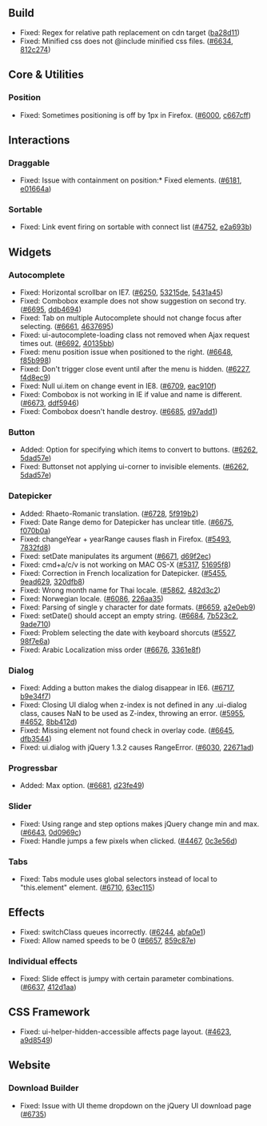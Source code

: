 <script>{
	"title": "jQuery UI 1.8.7 Changelog"
}</script>

## Build

* Fixed: Regex for relative path replacement on cdn target ([ba28d11](http://github.com/jquery/jquery-ui/commit/ba28d11391c64f5e2edd15c5bbc0b11757bdbcda))
* Fixed: Minified css does not @include minified css files. ([#6634](http://bugs.jqueryui.com/ticket/6634), [812c274](http://github.com/jquery/jquery-ui/commit/812c274a3376c4fee4d9705628a629d185bc86a9))

## Core &amp; Utilities

### Position

* Fixed: Sometimes positioning is off by 1px in Firefox. ([#6000](http://bugs.jqueryui.com/ticket/6000), [c667cff](http://github.com/jquery/jquery-ui/commit/c667cff22d8ef352b81338e2834379678fb2dd27))

## Interactions

### Draggable

* Fixed: Issue with containment on position:* Fixed elements. ([#6181](http://bugs.jqueryui.com/ticket/6181), [e01664a](http://github.com/jquery/jquery-ui/commit/e01664a3820c185636a3fe7099e93e68091d24fd))

### Sortable

* Fixed: Link event firing on sortable with connect list ([#4752](http://bugs.jqueryui.com/ticket/4752), [e2a693b](http://github.com/jquery/jquery-ui/commit/e2a693ba78be5a8d9bbe0b55e48d82860a1bbdc3))

## Widgets

### Autocomplete

* Fixed: Horizontal scrollbar on IE7. ([#6250](http://bugs.jqueryui.com/ticket/6250), [53215de](http://github.com/jquery/jquery-ui/commit/53215ded4a6618e054011e546c77cf63381e04be), [5431a45](http://github.com/jquery/jquery-ui/commit/5431a4553a5fb55395ddeebe2a9297e869b8271d))
* Fixed: Combobox example does not show suggestion on second try. ([#6695](http://bugs.jqueryui.com/ticket/6695), [ddb4694](http://github.com/jquery/jquery-ui/commit/ddb4694cc1b4edcbff6a2abedccde027e47dcbc3))
* Fixed: Tab on multiple Autocomplete should not change focus after selecting. ([#6661](http://bugs.jqueryui.com/ticket/6661), [4637695](http://github.com/jquery/jquery-ui/commit/46376958940fa7823c2e5ef4fb15b87c7d2f47db))
* Fixed: ui-autocomplete-loading class not removed when Ajax request times out. ([#6692](http://bugs.jqueryui.com/ticket/6692), [40135bb](http://github.com/jquery/jquery-ui/commit/40135bb09130a56aabc0d185b62a597cb45df0dc))
* Fixed: menu position issue when positioned to the right. ([#6648](http://bugs.jqueryui.com/ticket/6648), [f85b998](http://github.com/jquery/jquery-ui/commit/f85b998f44e68860c633e467fe6427e52f91282c))
* Fixed: Don't trigger close event until after the menu is hidden. ([#6227](http://bugs.jqueryui.com/ticket/6227), [f4d8ec9](http://github.com/jquery/jquery-ui/commit/f4d8ec9159b84718051b257715b97d22fba936e7))
* Fixed: Null ui.item on change event in IE8. ([#6709](http://bugs.jqueryui.com/ticket/6709), [eac910f](http://github.com/jquery/jquery-ui/commit/eac910f3157af42c7fcd2230aaff8508974ecc9a))
* Fixed: Combobox is not working in IE if value and name is different. ([#6673](http://bugs.jqueryui.com/ticket/6673), [ddf5946](http://github.com/jquery/jquery-ui/commit/ddf59462af7fb986bb06c0b6d0101086b0702f5b))
* Fixed: Combobox doesn't handle destroy. ([#6685](http://bugs.jqueryui.com/ticket/6685), [d97add1](http://github.com/jquery/jquery-ui/commit/d97add11b08227b3cbde76c2e93fe50c42a27123))

### Button

* Added: Option for specifying which items to convert to buttons. ([#6262](http://bugs.jqueryui.com/ticket/6262), [5dad57e](http://github.com/jquery/jquery-ui/commit/5dad57e3c2001b6c644e3c39798198bc34fa1e5d))
* Fixed: Buttonset not applying ui-corner to invisible elements. ([#6262](http://bugs.jqueryui.com/ticket/6262), [5dad57e](http://github.com/jquery/jquery-ui/commit/5dad57e3c2001b6c644e3c39798198bc34fa1e5d))

### Datepicker

* Added: Rhaeto-Romanic translation. ([#6728](http://bugs.jqueryui.com/ticket/6728), [5f919b2](http://github.com/jquery/jquery-ui/commit/5f919b2421618fb80e6aa6ac05273c6bd2f153b7))
* Fixed: Date Range demo for Datepicker has unclear title. ([#6675](http://bugs.jqueryui.com/ticket/6675), [f070b0a](http://github.com/jquery/jquery-ui/commit/f070b0a24b7f44b69edfdcd790fd5b72883c11ae))
* Fixed: changeYear + yearRange causes flash in Firefox. ([#5493](http://bugs.jqueryui.com/ticket/5493), [7832fd8](http://github.com/jquery/jquery-ui/commit/7832fd8e9c59c6cdc2465bb039c12c87fca85b5d))
* Fixed: setDate manipulates its argument ([#6671](http://bugs.jqueryui.com/ticket/6671), [d69f2ec](http://github.com/jquery/jquery-ui/commit/d69f2ecb1273f382d83b13c349a8c76b17bee2a6))
* Fixed: cmd+a/c/v is not working on MAC OS-X ([#5317](http://bugs.jqueryui.com/ticket/5317), [51695f8](http://github.com/jquery/jquery-ui/commit/51695f82c8c0017d3853b36bdadec5c8253648fb))
* Fixed: Correction in French localization for Datepicker. ([#5455](http://bugs.jqueryui.com/ticket/5455), [9ead629](http://github.com/jquery/jquery-ui/commit/9ead629c2cdd2689028f3a7ebb258aa41ab47afb), [320dfb8](http://github.com/jquery/jquery-ui/commit/320dfb86790571358db4a46d5b9d2a8278cf6024))
* Fixed: Wrong month name for Thai locale. ([#5862](http://bugs.jqueryui.com/ticket/5862), [482d3c2](http://github.com/jquery/jquery-ui/commit/482d3c25613c43a301ca6597aeea30ecb37e00e8))
* Fixed: Norwegian locale. ([#6086](http://bugs.jqueryui.com/ticket/6086), [226aa35](http://github.com/jquery/jquery-ui/commit/226aa35e39c2a72e3c013f6f7b62e0fe67dff7ae))
* Fixed: Parsing of single y character for date formats. ([#6659](http://bugs.jqueryui.com/ticket/6659), [a2e0eb9](http://github.com/jquery/jquery-ui/commit/a2e0eb920aaa41e6248e1a2f7d013997ba4f421f))
* Fixed: setDate() should accept an empty string. ([#6684](http://bugs.jqueryui.com/ticket/6684), [7b523c2](http://github.com/jquery/jquery-ui/commit/7b523c2ec144fb0f4e39ad1c593453058fd3fb3a), [9ade710](http://github.com/jquery/jquery-ui/commit/9ade71071a54fba328a429e608757e8d984b052e))
* Fixed: Problem selecting the date with keyboard shorcuts ([#5527](http://bugs.jqueryui.com/ticket/5527), [98f7e6a](http://github.com/jquery/jquery-ui/commit/98f7e6a8d615772fbddbf185241d087a95e5e121))
* Fixed: Arabic Localization miss order ([#6676](http://bugs.jqueryui.com/ticket/6676), [3361e8f](http://github.com/jquery/jquery-ui/commit/3361e8fe9d94792c399654312d0ee2cf2c8cfe73))

### Dialog

* Fixed: Adding a button makes the dialog disappear in IE6. ([#6717](http://bugs.jqueryui.com/ticket/6717), [b9e34f7](http://github.com/jquery/jquery-ui/commit/b9e34f726a89fc9edb3b05d4a53b8081c6c6d80f))
* Fixed: Closing UI dialog when z-index is not defined in any .ui-dialog class, causes NaN to be used as Z-index, throwing an error. ([#5955](http://bugs.jqueryui.com/ticket/5955), [#4652](http://bugs.jqueryui.com/ticket/4652), [8bb412d](http://github.com/jquery/jquery-ui/commit/8bb412dd4a09d66d0f4a5456410a647e3db38bcc))
* Fixed: Missing element not found check in overlay code. ([#6645](http://bugs.jqueryui.com/ticket/6645), [dfb3544](http://github.com/jquery/jquery-ui/commit/dfb35442975a95c91f6c28188fad021714d7098b))
* Fixed: ui.dialog with jQuery 1.3.2 causes RangeError. ([#6030](http://bugs.jqueryui.com/ticket/6030), [22671ad](http://github.com/jquery/jquery-ui/commit/22671ad4f8e3e2e921c27bd2933fa088950abf2f))

### Progressbar

* Added: Max option. ([#6681](http://bugs.jqueryui.com/ticket/6681), [d23fe49](http://github.com/jquery/jquery-ui/commit/d23fe49ae814f677fedd55cddd97768bddeffa12))

### Slider

* Fixed: Using range and step options makes jQuery change min and max. ([#6643](http://bugs.jqueryui.com/ticket/6643), [0d0969c](http://github.com/jquery/jquery-ui/commit/0d0969ca2b6ad5c8937313cc3868d8a21335d748))
* Fixed: Handle jumps a few pixels when clicked. ([#4467](http://bugs.jqueryui.com/ticket/4467), [0c3e56d](http://github.com/jquery/jquery-ui/commit/0c3e56dd7d82e889ffabc606fd66d47f3e2d27c8))

### Tabs

* Fixed: Tabs module uses global selectors instead of local to "this.element" element. ([#6710](http://bugs.jqueryui.com/ticket/6710), [63ec115](http://github.com/jquery/jquery-ui/commit/63ec1152d810a80596b195301ee3d2cd3d6a1776))

## Effects

* Fixed: switchClass queues incorrectly. ([#6244](http://bugs.jqueryui.com/ticket/6244), [abfa0e1](http://github.com/jquery/jquery-ui/commit/abfa0e1e951b74548f9441a7ba44325d8c4d55b7))
* Fixed: Allow named speeds to be 0 ([#6657](http://bugs.jqueryui.com/ticket/6657), [859c87e](http://github.com/jquery/jquery-ui/commit/859c87e6d92813c7d99c2ceeaad0ded766c820ea))

### Individual effects

* Fixed: Slide effect is jumpy with certain parameter combinations. ([#6637](http://bugs.jqueryui.com/ticket/6637), [412d1aa](http://github.com/jquery/jquery-ui/commit/412d1aa1c9ac0a8a933710fef6d233a061fb9d13))

## CSS Framework

* Fixed: ui-helper-hidden-accessible affects page layout. ([#4623](http://bugs.jqueryui.com/ticket/4623), [a9d8549](http://github.com/jquery/jquery-ui/commit/a9d854967f0175b4c4b8a48c76a71d0fd1028680))

## Website

### Download Builder

* Fixed: Issue with UI theme dropdown on the jQuery UI download page ([#6735](http://bugs.jqueryui.com/ticket/6735))
